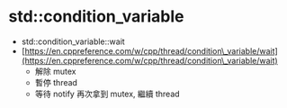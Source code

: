 # std::condition\_variable

* std::condition\_variable::wait
* [https://en.cppreference.com/w/cpp/thread/condition\_variable/wait](https://en.cppreference.com/w/cpp/thread/condition\_variable/wait)
  * 解除 mutex
  * 暫停 thread
  * 等待 notify 再次拿到 mutex, 繼續 thread
